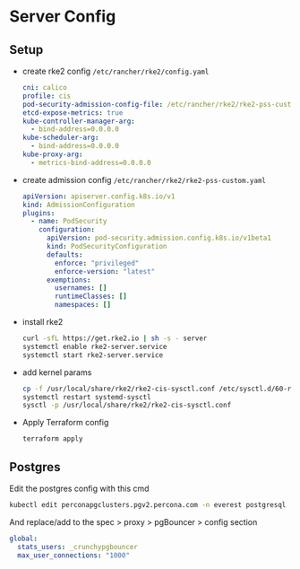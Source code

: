 # Server Config

## Setup

- create rke2 config `/etc/rancher/rke2/config.yaml`

  ```yaml
  cni: calico
  profile: cis
  pod-security-admission-config-file: /etc/rancher/rke2/rke2-pss-custom.yaml
  etcd-expose-metrics: true
  kube-controller-manager-arg:
    - bind-address=0.0.0.0
  kube-scheduler-arg:
    - bind-address=0.0.0.0
  kube-proxy-arg:
    - metrics-bind-address=0.0.0.0
  ```

- create admission config `/etc/rancher/rke2/rke2-pss-custom.yaml`

  ```yaml
  apiVersion: apiserver.config.k8s.io/v1
  kind: AdmissionConfiguration
  plugins:
    - name: PodSecurity
      configuration:
        apiVersion: pod-security.admission.config.k8s.io/v1beta1
        kind: PodSecurityConfiguration
        defaults:
          enforce: "privileged"
          enforce-version: "latest"
        exemptions:
          usernames: []
          runtimeClasses: []
          namespaces: []
  ```

- install rke2

  ```bash
  curl -sfL https://get.rke2.io | sh -s - server
  systemctl enable rke2-server.service
  systemctl start rke2-server.service
  ```

- add kernel params

  ```bash
  cp -f /usr/local/share/rke2/rke2-cis-sysctl.conf /etc/sysctl.d/60-rke2-cis.conf
  systemctl restart systemd-sysctl
  sysctl -p /usr/local/share/rke2/rke2-cis-sysctl.conf
  ```

- Apply Terraform config
  ```bash
  terraform apply
  ```

## Postgres

Edit the postgres config with this cmd

```bash
kubectl edit perconapgclusters.pgv2.percona.com -n everest postgresql
```

And replace/add to the spec > proxy > pgBouncer > config section

```yaml
global:
  stats_users: _crunchypgbouncer
  max_user_connections: "1000"
```
